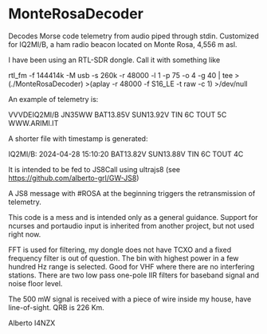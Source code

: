 # MonteRosaDecoder

Decodes Morse code telemetry from audio piped through stdin.
Customized for IQ2MI/B, a ham radio beacon located on Monte Rosa, 4,556 m asl.

I have been using an RTL-SDR dongle. Call it with something like

rtl_fm -f 144414k -M usb -s 260k -r 48000 -l 1 -p 75 -o 4 -g 40  |  tee >(./MonteRosaDecoder) >(aplay -r 48000 -f S16_LE -t raw -c 1) >/dev/null

An example of telemetry is:

VVVDEIQ2MI/B JN35WW BAT13.85V SUN13.92V TIN 6C TOUT 5C WWW.ARIMI.IT

A shorter file with timestamp is generated:

IQ2MI/B: 2024-04-28 15:10:20 BAT13.82V SUN13.88V TIN 6C TOUT 4C 

It is intended to be fed to JS8Call using ultrajs8 (see  https://github.com/alberto-grl/GW-JS8)

A JS8 message with #ROSA at the beginning triggers the retransmission of telemetry.

This code is a mess and is intended only as a general guidance.
Support for ncurses and portaudio input is inherited from another project, but not used right now.

FFT is used for filtering, my dongle does not have TCXO and a fixed frequency filter is out of question. 
The bin with highest power in a few hundred Hz range is selected. Good for VHF where there are no interfering stations.
There are two low pass one-pole IIR filters for baseband signal and noise floor level.

The 500 mW signal is received with a piece of wire inside my house, have line-of-sight. QRB is 226 Km.



Alberto I4NZX





